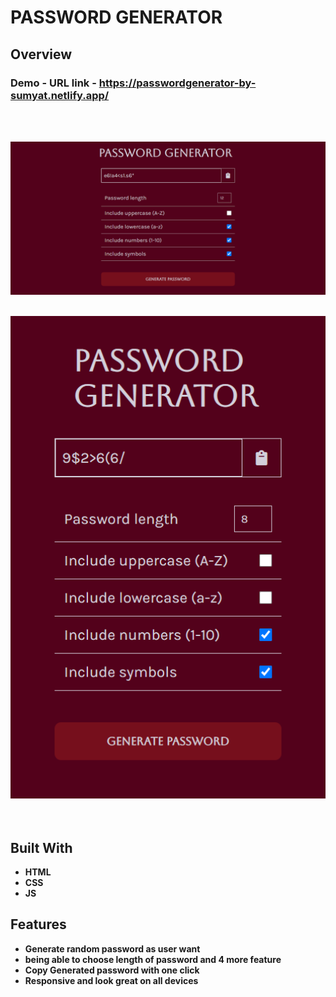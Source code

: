 # PASSWORD GENERATOR

## Overview

  <h3>   Demo - URL link -
    <a href="https://passwordgenerator-by-sumyat.netlify.app/">
   https://passwordgenerator-by-sumyat.netlify.app/
    </a>
  </h3>

<br/>
<br/>

![](Demo/large-screen.png)
<br/>
<br/>

<div align="center">
<img src="Demo/small-screen.png" width="600">
</div>

<br/>
<br/>

## Built With

- **HTML**
- **CSS**
- **JS**

## Features

- **Generate random password as user want**
- **being able to choose length of password and 4 more feature**
- **Copy Generated password with one click**
- **Responsive and look great on all devices**
